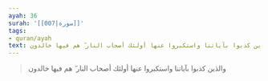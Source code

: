 ```yaml
---
ayah: 36
surah: '[[007|سورة]]'
tags:
- quran/ayah
text: والذين كذبوا بآياتنا واستكبروا عنها أولئك أصحاب النار ۖ هم فيها خالدون
---
```

> والذين كذبوا بآياتنا واستكبروا عنها أولئك أصحاب النار ۖ هم فيها خالدون
